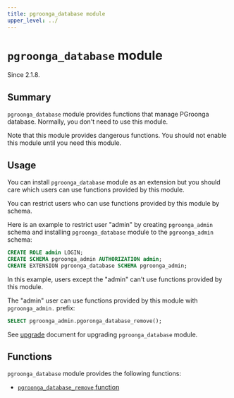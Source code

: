 ```yaml
---
title: pgroonga_database module
upper_level: ../
---
```


# `pgroonga_database` module

Since 2.1.8.

## Summary

`pgroonga_database` module provides functions that manage PGroonga database. Normally, you don't need to use this module.

Note that this module provides dangerous functions. You should not enable this module until you need this module.

## Usage

You can install `pgroonga_database` module as an extension but you should care which users can use functions provided by this module.

You can restrict users who can use functions provided by this module by schema.

Here is an example to restrict user "admin" by creating `pgroonga_admin` schema and installing `pgroonga_database` module to the `pgroonga_admin` schema:

```sql
CREATE ROLE admin LOGIN;
CREATE SCHEMA pgroonga_admin AUTHORIZATION admin;
CREATE EXTENSION pgroonga_database SCHEMA pgroonga_admin;
```

In this example, users except the "admin" can't use functions provided by this module.

The "admin" user can use functions provided by this module with `pgroonga_admin.` prefix:

```sql
SELECT pgroonga_admin.pgoronga_database_remove();
```

See [upgrade][upgrade] document for upgrading `pgroonga_database` module.

## Functions

`pgroonga_database` module provides the following functions:

  * [`pgroonga_database_remove` function][database-remove]

[database-remove]:functions/pgroonga-database-remove.html

[upgrade]:../../upgrade/
